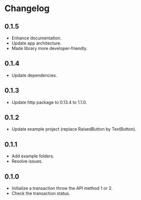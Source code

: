 # Changelog

## 0.1.5

* Enhance documentation.
* Update app architecture.
* Made library more developer-friendly.

## 0.1.4

* Update dependencies.

## 0.1.3

* Update http package to 0.13.4 to 1.1.0.

## 0.1.2

* Update example project (replace RaisedButton by TextButton).

## 0.1.1

* Add example folders.
* Resolve issues.

## 0.1.0

* Initialize a transaction throw the API method 1 or 2.
* Check the transaction status.

